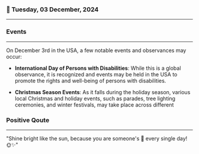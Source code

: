 ### 📅 Tuesday, 03 December, 2024
------
### Events
------
On December 3rd in the USA, a few notable events and observances may occur:

- **International Day of Persons with Disabilities**: While this is a global observance, it is recognized and events may be held in the USA to promote the rights and well-being of persons with disabilities.

- **Christmas Season Events**: As it falls during the holiday season, various local Christmas and holiday events, such as parades, tree lighting ceremonies, and winter festivals, may take place across different
### Positive Qoute
------
"Shine bright like the sun, because you are someone's 🌟 every single day! 🌞✨"
